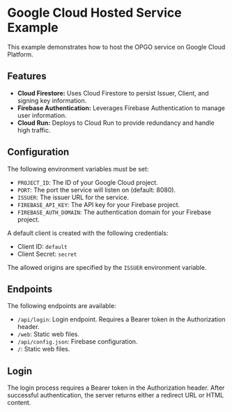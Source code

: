 # Google Cloud Hosted Service Example

This example demonstrates how to host the OPGO service on Google Cloud Platform.

## Features

- **Cloud Firestore:** Uses Cloud Firestore to persist Issuer, Client, and signing key information.
- **Firebase Authentication:** Leverages Firebase Authentication to manage user information.
- **Cloud Run:** Deploys to Cloud Run to provide redundancy and handle high traffic.

## Configuration

The following environment variables must be set:

- `PROJECT_ID`: The ID of your Google Cloud project.
- `PORT`: The port the service will listen on (default: 8080).
- `ISSUER`: The issuer URL for the service.
- `FIREBASE_API_KEY`: The API key for your Firebase project.
- `FIREBASE_AUTH_DOMAIN`: The authentication domain for your Firebase project.

A default client is created with the following credentials:

- Client ID: `default`
- Client Secret: `secret`

The allowed origins are specified by the `ISSUER` environment variable.

## Endpoints

The following endpoints are available:

- `/api/login`: Login endpoint. Requires a Bearer token in the Authorization header.
- `/web`: Static web files.
- `/api/config.json`: Firebase configuration.
- `/`: Static web files.

## Login

The login process requires a Bearer token in the Authorization header. After successful authentication, the server returns either a redirect URL or HTML content.